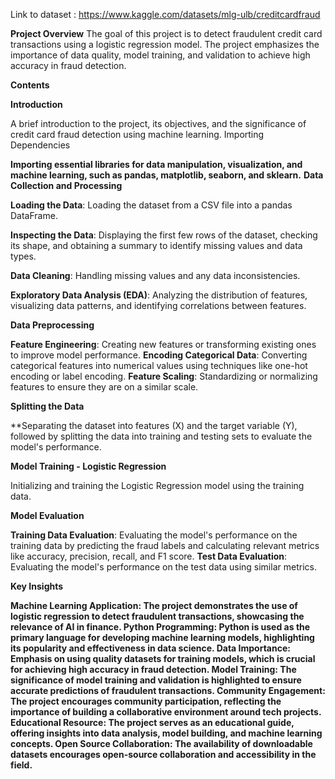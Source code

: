 Link to dataset : https://www.kaggle.com/datasets/mlg-ulb/creditcardfraud

**Project Overview**
The goal of this project is to detect fraudulent credit card transactions using a logistic regression model. The project emphasizes the importance of data quality, model training, and validation to achieve high accuracy in fraud detection.

**Contents**

**Introduction**

A brief introduction to the project, its objectives, and the significance of credit card fraud detection using machine learning.
Importing Dependencies

**Importing essential libraries for data manipulation, visualization, and machine learning, such as pandas, matplotlib, seaborn, and sklearn.**
**Data Collection and Processing**

**Loading the Data**: Loading the dataset from a CSV file into a pandas DataFrame.

**Inspecting the Data**: Displaying the first few rows of the dataset, checking its shape, and obtaining a summary to identify missing values and data types.

**Data Cleaning**: Handling missing values and any data inconsistencies.

**Exploratory Data Analysis (EDA)**: Analyzing the distribution of features, visualizing data patterns, and identifying correlations between features.

**Data Preprocessing**

**Feature Engineering**: Creating new features or transforming existing ones to improve model performance.
**Encoding Categorical Data**: Converting categorical features into numerical values using techniques like one-hot encoding or label encoding.
**Feature Scaling**: Standardizing or normalizing features to ensure they are on a similar scale.

**Splitting the Data**

**Separating the dataset into features (X) and the target variable (Y), followed by splitting the data into training and testing sets to evaluate the model's performance.

**Model Training - Logistic Regression**

Initializing and training the Logistic Regression model using the training data.

**Model Evaluation**

**Training Data Evaluation**: Evaluating the model's performance on the training data by predicting the fraud labels and calculating relevant metrics like accuracy, precision, recall, and F1 score.
**Test Data Evaluation**: Evaluating the model's performance on the test data using similar metrics.

**Key Insights**

**Machine Learning Application: The project demonstrates the use of logistic regression to detect fraudulent transactions, showcasing the relevance of AI in finance.
Python Programming: Python is used as the primary language for developing machine learning models, highlighting its popularity and effectiveness in data science.
Data Importance: Emphasis on using quality datasets for training models, which is crucial for achieving high accuracy in fraud detection.
Model Training: The significance of model training and validation is highlighted to ensure accurate predictions of fraudulent transactions.
Community Engagement: The project encourages community participation, reflecting the importance of building a collaborative environment around tech projects.
Educational Resource: The project serves as an educational guide, offering insights into data analysis, model building, and machine learning concepts.
Open Source Collaboration: The availability of downloadable datasets encourages open-source collaboration and accessibility in the field.**
